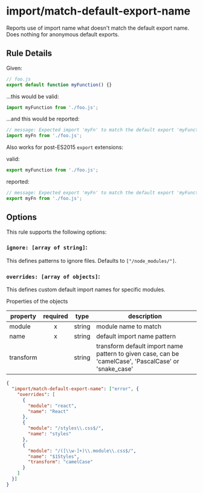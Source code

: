 # import/match-default-export-name

Reports use of import name what doesn't match the default export name. Does nothing for anonymous default exports.

## Rule Details

Given:
```js
// foo.js
export default function myFunction() {}
```

...this would be valid:
```js
import myFunction from './foo.js';
```

...and this would be reported:
```js
// message: Expected import 'myFn' to match the default export 'myFunction'.
import myFn from './foo.js';
```

Also works for post-ES2015 `export` extensions:

valid:
```js
export myFunction from './foo.js';
```

reported:
```js
// message: Expected export 'myFn' to match the default export 'myFunction'.
export myFn from './foo.js';
```

## Options

This rule supports the following options:

### `ignore: [array of string]`:

This defines patterns to ignore files. Defaults to `["/node_modules/"]`.

### `overrides: [array of objects]`:

This defines custom default import names for specific modules.

Properties of the objects

| property  | required | type   | description   |
|-----------|:--------:|--------|---------------|
| module    |     x    | string | module name to match |
| name      |     x    | string | default import name pattern |
| transform |          | string | transform default import name pattern to given case, can be 'camelCase', 'PascalCase' or 'snake_case' |

```json
{
  "import/match-default-export-name": ["error", {
    "overrides": [
      {
        "module": "react",
        "name": "React"
      },
      {
        "module": "/styles\\.css$/",
        "name": "styles"
      },
      {
        "module": "/([\\w-]+)\\.module\\.css$/",
        "name": "$1Styles",
        "transform": "camelCase"
      }
    ]
  }]
}
```
